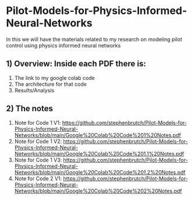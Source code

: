 # Pilot-Models-for-Physics-Informed-Neural-Networks
In this we will have the materials related to my research on modeling pilot control using physics informed neural networks

## 1) Overview: Inside each PDF there is:
1.  The link to my google colab code
2.  The architecture for that code
3.  Results/Analysis

## 2) The notes
1. Note for Code 1 V1: https://github.com/stephenbrutch/Pilot-Models-for-Physics-Informed-Neural-Networks/blob/main/Google%20Colab%20Code%201%20Notes.pdf
2. Note for Code 1 V2: https://github.com/stephenbrutch/Pilot-Models-for-Physics-Informed-Neural-Networks/blob/main/Google%20Colab%20Code%201.1%20Notes.pdf
3. Note for Code 1 V3: https://github.com/stephenbrutch/Pilot-Models-for-Physics-Informed-Neural-Networks/blob/main/Google%20Colab%20Code%201.2%20Notes.pdf
4. Note for Code 2 V1: https://github.com/stephenbrutch/Pilot-Models-for-Physics-Informed-Neural-Networks/blob/main/Google%20Colab%20Code%202%20Notes.pdf
